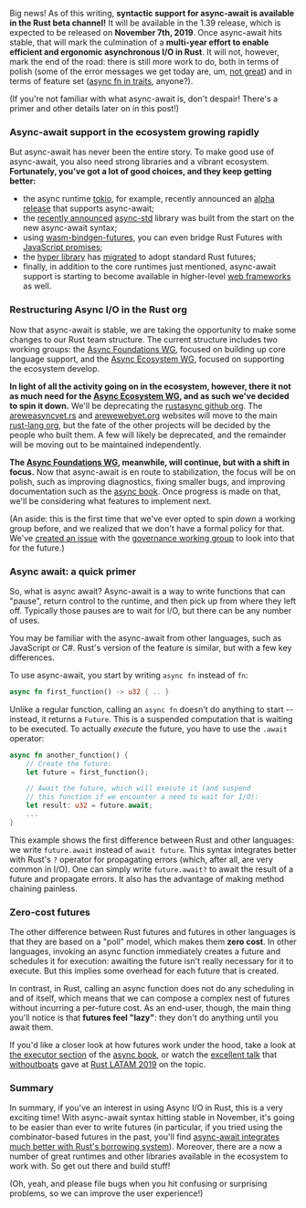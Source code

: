 Big news! As of this writing, **syntactic support for async-await is
available in the Rust beta channel!** It will be available in the 1.39
release, which is expected to be released on **November 7th, 2019**.
Once async-await hits stable, that will mark the culmination of a
**multi-year effort to enable efficient and ergonomic asynchronous I/O
in Rust**. It will not, however, mark the end of the road: there is
still more work to do, both in terms of polish (some of the error
messages we get today are, um, [not great]) and in terms of feature
set ([async fn in traits], anyone?).

[not great]: https://github.com/rust-lang/rust/issues/64130
[async fn in traits]: https://github.com/dtolnay/async-trait

(If you're not familiar with what async-await is, don't despair!
There's a primer and other details later on in this post!)

### Async-await support in the ecosystem growing rapidly

But async-await has never been the entire story. To make good use of
async-await, you also need strong libraries and a vibrant ecosystem.
**Fortunately, you've got a lot of good choices, and they keep getting
better:**

- the async runtime [tokio], for example, recently announced an [alpha
  release][] that supports async-await;
- the [recently announced][] [async-std][] library was built from the
  start on the new async-await syntax;
- using [wasm-bindgen-futures], you can even bridge Rust Futures with
  [JavaScript promises];
- the [hyper library][hyper] has [migrated][hyper#1805] to adopt standard Rust futures;
- finally, in addition to the core runtimes just mentioned,
  async-await support is starting to become available in higher-level
  [web frameworks][wf] as well.

[wasm-bindgen-futures]: https://docs.rs/crate/wasm-bindgen-futures/0.2.16
[tokio]: https://actix.rs/
[actix]: https://actix.rs/
[alpha release]: https://tokio.rs/blog/2019-08-alphas/
[adding support]: https://github.com/actix/actix-web/issues/955#issuecomment-523266936
[async-std]: https://async.rs/
[recently announced]: https://async.rs/blog/announcing-async-std/
[wf]: https://www.arewewebyet.org/topics/frameworks/
[JavaScript promises]: https://developer.mozilla.org/en-US/docs/Web/JavaScript/Guide/Using_promises
[hyper]: https://hyper.rs
[hyper#1805]: https://github.com/hyperium/hyper/issues/1805

### Restructuring Async I/O in the Rust org

Now that async-await is stable, we are taking the opportunity to make
some changes to our Rust team structure. The current structure
includes two working groups: the [Async Foundations WG], focused on
building up core language support, and the [Async Ecosystem WG],
focused on supporting the ecosystem develop.

**In light of all the activity going on in the ecosystem, however,
there it not as much need for the [Async Ecosystem WG], and as such
we've decided to spin it down.** We'll be deprecating the [rustasync
github org]. The [areweasyncyet.rs] and [arewewebyet.org] websites
will move to the main [rust-lang org], but the fate of the other
projects will be decided by the people who built them. A few will
likely be deprecated, and the remainder will be moving out to be
maintained independently.

[areweasyncyet.rs]: https://areweasyncyet.rs/
[arewewebyet.org]: https://www.arewewebyet.org/
[rustasync github org]: https://github.com/rustasync/
[rust-lang org]: https://github.com/rust-lang/
[Async Foundations WG]: https://rust-lang.github.io/compiler-team/working-groups/async-await/
[Async Ecosystem WG]: https://github.com/rustasync/team
[async book]: https://github.com/rust-lang/async-book

**The [Async Foundations WG], meanwhile, will continue, but with a
shift in focus.** Now that async-await is en route to stabilization,
the focus will be on polish, such as improving diagnostics, fixing
smaller bugs, and improving documentation such as the [async
book]. Once progress is made on that, we'll be considering what
features to implement next.

(An aside: this is the first time that we've ever opted to spin *down*
a working group before, and we realized that we don't have a formal
policy for that. We've [created an issue][gov25] with the [governance
working group][gov-wg] to look into that for the future.)

[gov25]: https://github.com/rust-lang/wg-governance/issues/25
[gov-wg]: https://github.com/rust-lang/wg-governance/

### Async await: a quick primer

So, what is async await? Async-await is a way to write functions that
can "pause", return control to the runtime, and then pick up from
where they left off.  Typically those pauses are to wait for I/O, but
there can be any number of uses.

You may be familiar with the async-await from other languages, such as
JavaScript or C#. Rust's version of the feature is similar, but with a
few key differences.

To use async-await, you start by writing `async fn` instead of `fn`:

```rust
async fn first_function() -> u32 { .. }
```

Unlike a regular function, calling an `async fn` doesn't do anything
to start -- instead, it returns a `Future`. This is a suspended
computation that is waiting to be executed. To actually *execute*
the future, you have to use the `.await` operator:

```rust
async fn another_function() {
    // Create the future:
    let future = first_function();

    // Await the future, which will execute it (and suspend
    // this function if we encounter a need to wait for I/O):
    let result: u32 = future.await;
    ...
}
```

This example shows the first difference between Rust and other
languages: we write `future.await` instead of `await future`. This
syntax integrates better with Rust's `?` operator for propagating
errors (which, after all, are very common in I/O). One can simply
write `future.await?` to await the result of a future and propagate
errors. It also has the advantage of making method chaining painless.

### Zero-cost futures

The other difference between Rust futures and futures in other
languages is that they are based on a "poll" model, which makes them
**zero cost**. In other languages, invoking an async function
immediately creates a future and schedules it for execution: awaiting
the future isn't really necessary for it to execute. But this implies
some overhead for each future that is created.

In contrast, in Rust, calling an async function does not do any
scheduling in and of itself, which means that we can compose a complex
nest of futures without incurring a per-future cost. As an end-user,
though, the main thing you'll notice is that **futures feel "lazy"**:
they don't do anything until you await them.

If you'd like a closer look at how futures work under the hood, take a
look at [the executor section] of the [async book], or watch the
[excellent talk][video] that [withoutboats] gave at [Rust LATAM 2019]
on the topic.

[the executor section]: https://rust-lang.github.io/async-book/02_execution/04_executor.html
[video]: https://www.youtube.com/watch?v=skos4B5x7qE
[Rust LATAM 2019]: https://rustlatam.org/
[withoutboats]: https://rustlatam.org/

### Summary

In summary, if you've an interest in using Async I/O in Rust, this is
a very exciting time! With async-await syntax hitting stable in
November, it's going to be easier than ever to write futures (in
particular, if you tried using the combinator-based futures in the
past, you'll find [async-await integrates much better with Rust's
borrowing system][bc]). Moreover, there are a now a number of great
runtimes and other libraries available in the ecosystem to work with.
So get out there and build stuff!

(Oh, yeah, and please file bugs when you hit confusing or surprising
problems, so we can improve the user experience!)

[bc]: http://aturon.github.io/tech/2018/04/24/async-borrowing/
